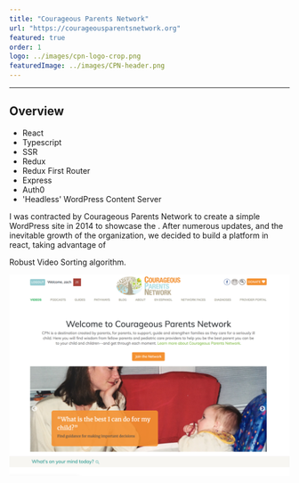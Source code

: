 ```yaml
---
title: "Courageous Parents Network"
url: "https://courageousparentsnetwork.org"
featured: true
order: 1
logo: ../images/cpn-logo-crop.png
featuredImage: ../images/CPN-header.png
---
```


---

## Overview

- React
- Typescript
- SSR
- Redux
- Redux First Router
- Express
- Auth0
- 'Headless' WordPress Content Server

I was contracted by Courageous Parents Network to create a simple WordPress site in 2014 to showcase the . After numerous updates, and the inevitable growth of the organization, we decided to build a platform in react, taking advantage of

Robust Video Sorting algorithm.

![Courageous Parents Network Homepage](../images/Z_cpn_home.png)

